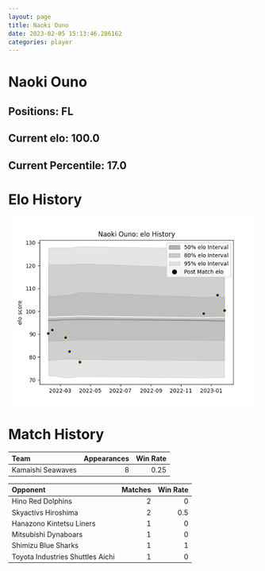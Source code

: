 ```yaml
---  
layout: page  
title: Naoki Ouno  
date: 2023-02-05 15:13:46.286162  
categories: player  
---
```

# Naoki Ouno

## Positions: FL

## Current elo: 100.0

## Current Percentile: 17.0

# Elo History


![elo history](history_NaokiOuno.png)
# Match History


| Team              |   Appearances |   Win Rate |
|:------------------|--------------:|-----------:|
| Kamaishi Seawaves |             8 |       0.25 |

| Opponent                         |   Matches |   Win Rate |
|:---------------------------------|----------:|-----------:|
| Hino Red Dolphins                |         2 |        0   |
| Skyactivs Hiroshima              |         2 |        0.5 |
| Hanazono Kintetsu Liners         |         1 |        0   |
| Mitsubishi Dynaboars             |         1 |        0   |
| Shimizu Blue Sharks              |         1 |        1   |
| Toyota Industries Shuttles Aichi |         1 |        0   |